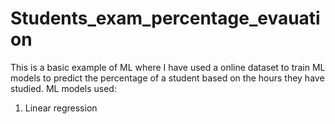 # Students_exam_percentage_evauation
This is a basic example of ML where I have used a online dataset to train ML models to predict the percentage of a student based on the hours they have studied. 
ML models used: 
  1. Linear regression
